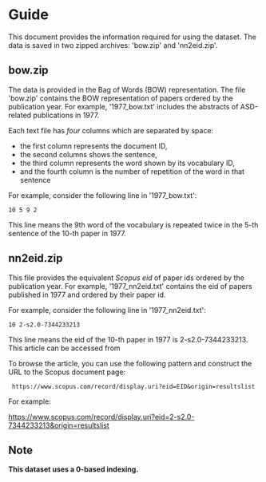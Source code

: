 # Guide

This document provides the information required for using the dataset.  The data is saved in two zipped archives: 'bow.zip' and 'nn2eid.zip'.



## bow.zip
The data is provided in the Bag of Words (BOW) representation. The file 'bow.zip' contains the BOW representation of papers ordered by the publication year. For example, '1977_bow.txt' includes the abstracts of ASD-related publications in 1977. 

Each text file has *four* columns which are separated by space:

+ the first column represents the document ID, 
+ the second columns shows the sentence, 
+ the third column represents the word shown by its vocabulary ID,
+ and the fourth column is the number of repetition of the word in that sentence

For example, consider the following line in '1977_bow.txt':

    10 5 9 2

This line means the 9th word of the vocabulary is repeated twice in the 5-th sentence of the 10-th paper in 1977.


## nn2eid.zip
This file provides the equivalent *Scopus eid* of paper ids ordered by the publication year. For example, '1977_nn2eid.txt' contains the eid of papers published in 1977 and ordered by their paper id.

For example, consider the following line in '1977_nn2eid.txt':

    10 2-s2.0-7344233213
    
This line means the eid of the 10-th paper in 1977 is 2-s2.0-7344233213. This article can be accessed from 

To browse the article, you can use the following pattern and construct the URL to the Scopus document page: 

     https://www.scopus.com/record/display.uri?eid=EID&origin=resultslist
    
For example:

https://www.scopus.com/record/display.uri?eid=2-s2.0-7344233213&origin=resultslist




## Note
**This dataset uses a 0-based indexing.** 
 
